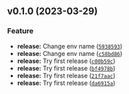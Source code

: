 <!--next-version-placeholder-->

## v0.1.0 (2023-03-29)
### Feature
* **release:** Change env name ([`5938593`](https://github.com/JesseMaitland/ramjam/commit/59385936b992766d553cc21395c9021148ce661f))
* **release:** Change env name ([`c58bd86`](https://github.com/JesseMaitland/ramjam/commit/c58bd867e079419205afebbaf80b603c4b20d797))
* **release:** Try first release ([`c00b59c`](https://github.com/JesseMaitland/ramjam/commit/c00b59c114120bf8846c489f491843f7463e6feb))
* **release:** Try first release ([`bf4978b`](https://github.com/JesseMaitland/ramjam/commit/bf4978b08ee84c1b32ad2cf7a29cf85e5f272aa4))
* **release:** Try first release ([`21f7aac`](https://github.com/JesseMaitland/ramjam/commit/21f7aaca28855ee86347085b5a7ac7b1d2c4e62d))
* **release:** Try first release ([`da6915a`](https://github.com/JesseMaitland/ramjam/commit/da6915ae105c6d2c35badd6e3d26b42b996fa266))

